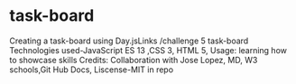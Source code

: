 # task-board
Creating a task-board using Day.jsLinks /challenge 5
task-board
Technologies used-JavaScript ES 13 ,CSS 3, HTML 5, 
Usage: learning how to showcase skills
Credits: Collaboration with Jose Lopez, MD, W3 schools,Git Hub Docs, 
Liscense-MIT in repo
